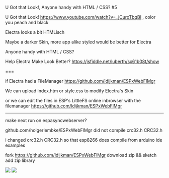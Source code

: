 U Got that Look!, Anyone handy with HTML / CSS? #5

U Got that Look! https://www.youtube.com/watch?v=_jCuroTbqBI , color you peach and black

Electra looks a bit HTMLisch

Maybe a darker Skin, more app alike styled would be better for Electra

Anyone handy with HTML / CSS?

Help Electra Make Look Better?  https://jsfiddle.net/luberth/sx61b08t/show


===

if Electra had a FileManager https://github.com/ldijkman/ESPxWebFlMgr

We can upload index.htm or style.css to modify Electra's Skin

or we can edit the files in ESP's LittleFS online inbrowser with the filemanager https://github.com/ldijkman/ESPxWebFlMgr

---
make next run on espasyncwebserver?

github.com/holgerlembke/ESPxWebFlMgr  did not compile crc32.h CRC32.h

i changed crc32.h CRC32.h so that esp8266 does compile from arduino ide examples

fork https://github.com/ldijkman/ESPxWebFlMgr  download zip && sketch add zip library

<img src="https://github.com/ldijkman/randomnerd_esp32_wifi_manager/blob/main/images/20220122_053531.jpg">

<img src="https://github.com/ldijkman/randomnerd_esp32_wifi_manager/blob/main/images/20220122_053548.jpg">
